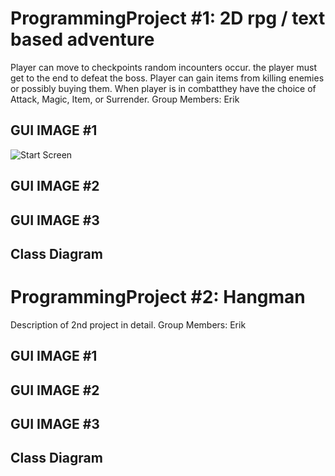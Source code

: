 # ProgrammingProject #1: 2D rpg / text based adventure
Player can move to checkpoints random incounters occur.
the player must get to the end to defeat the boss.
Player can gain items from killing enemies or possibly buying them.
When player is in combatthey have the choice of Attack, Magic, Item, or Surrender.
Group Members: Erik

## GUI IMAGE #1
![Start Screen]()
## GUI IMAGE #2

## GUI IMAGE #3

## Class Diagram

# ProgrammingProject #2: Hangman
Description of 2nd project in detail.
Group Members: Erik

## GUI IMAGE #1

## GUI IMAGE #2

## GUI IMAGE #3

## Class Diagram
